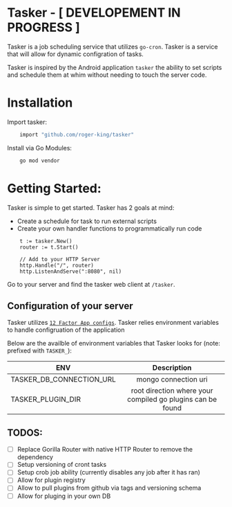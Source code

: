 # Tasker - [ DEVELOPEMENT IN PROGRESS ]

Tasker is a job scheduling service that utilizes `go-cron`. Tasker is a service that will allow for dynamic configration of tasks.

Tasker is inspired by the Android application `tasker` the ability to set scripts and schedule them at whim without needing to touch the server code.

# Installation

Import tasker:

```bash
    import "github.com/roger-king/tasker"
```

Install via Go Modules:

```bash
    go mod vendor
```

# Getting Started:

Tasker is simple to get started. Tasker has 2 goals at mind:

- Create a schedule for task to run external scripts
- Create your own handler functions to programmatically run code

```golang
    t := tasker.New()
	router := t.Start()

    // Add to your HTTP Server
	http.Handle("/", router)
	http.ListenAndServe(":8080", nil)
```

Go to your server and find the tasker web client at `/tasker`.

## Configuration of your server

Tasker utilizes [`12 Factor App configs`](https://12factor.net/config). Tasker relies environment variables to handle configruation of the application

Below are the availble of environment variables that Tasker looks for (note: prefixed with `TASKER_`):

| ENV                          |                                        Description                                         |
| ------------------           | :----------------------------------------------------------------------------------------: |
| TASKER_DB_CONNECTION_URL     |                            mongo connection uri                                            |
| TASKER_PLUGIN_DIR            |                        root direction where your compiled go plugins can be found          |

## TODOS:

- [ ] Replace Gorilla Router with native HTTP Router to remove the dependency
- [ ] Setup versioning of cront tasks
- [ ] Setup crob job ability (currently disables any job after it has ran)
- [ ] Allow for plugin registry
- [ ] Allow to pull plugins from github via tags and versioning schema
- [ ] Allow for pluging in your own DB
